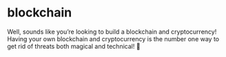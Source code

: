 # blockchain

Well, sounds like you’re looking to build a blockchain and cryptocurrency! Having your own blockchain and cryptocurrency is the number one way to get rid of threats both magical and technical! 🤩


